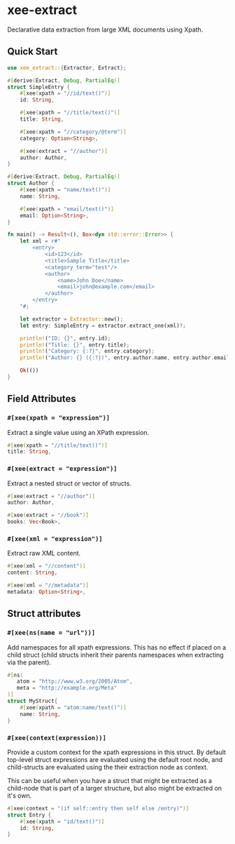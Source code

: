 # xee-extract

Declarative data extraction from large XML documents using Xpath. 

## Quick Start

```rust
use xee_extract::{Extractor, Extract};

#[derive(Extract, Debug, PartialEq)]
struct SimpleEntry {
    #[xee(xpath = "//id/text()")]
    id: String,

    #[xee(xpath = "//title/text()")]
    title: String,

    #[xee(xpath = "//category/@term")]
    category: Option<String>,

    #[xee(extract = "//author")]
    author: Author,
}

#[derive(Extract, Debug, PartialEq)]
struct Author {
    #[xee(xpath = "name/text()")]
    name: String,

    #[xee(xpath = "email/text()")]
    email: Option<String>,
}

fn main() -> Result<(), Box<dyn std::error::Error>> {
    let xml = r#"
        <entry>
            <id>123</id>
            <title>Sample Title</title>
            <category term="test"/>
            <author>
                <name>John Doe</name>
                <email>john@example.com</email>
            </author>
        </entry>
    "#;

    let extractor = Extractor::new();
    let entry: SimpleEntry = extractor.extract_one(xml)?;

    println!("ID: {}", entry.id);
    println!("Title: {}", entry.title);
    println!("Category: {:?}", entry.category);
    println!("Author: {} ({:?})", entry.author.name, entry.author.email);

    Ok(())
}
```

## Field Attributes

### `#[xee(xpath = "expression")]`

Extract a single value using an XPath expression.

```rust
#[xee(xpath = "//title/text()")]
title: String,
```

### `#[xee(extract = "expression")]`

Extract a nested struct or vector of structs.

```rust
#[xee(extract = "//author")]
author: Author,

#[xee(extract = "//book")]
books: Vec<Book>,
```

### `#[xee(xml = "expression")]`

Extract raw XML content.

```rust
#[xee(xml = "//content")]
content: String,

#[xee(xml = "//metadata")]
metadata: Option<String>,
```

## Struct attributes

### `#[xee(ns(name = "url"))]`

Add namespaces for all xpath expressions. This has no effect if placed on a child struct (child structs inherit their parents namespaces when extracting via the parent). 

```rust
#[ns(
   atom = "http://www.w3.org/2005/Atom",
   meta = "http://example.org/Meta"
)]
struct MyStruct{
    #[xee(xpath = "atom:name/text()")]
    name: String,
}
```

### `#[xee(context(expression))]`

Provide a custom context for the xpath expressions in this struct. By default top-level struct expressions are evaluated using the default root node, and child-structs are evaluated using the their extraction node as context. 

This can be useful when you have a struct that might be extracted as a child-node that is part of a larger structure, but also might be extracted on it's own.

```rust
#[xee(context = "(if self::entry then self else /entry)")]
struct Entry {
    #[xee(xpath = "id/text()")]
    id: String,
}
```
